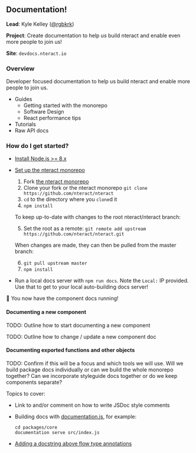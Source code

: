## Documentation!

**Lead**: Kyle Kelley ([@rgbkrk](https://github.com/rgbkrk))

**Project**: Create documentation to help _us_ build nteract and enable even more people to join us!

**Site**: `devdocs.nteract.io`

### Overview

Developer focused documentation to help us build nteract and enable more people to join us.

- Guides
  - Getting started with the monorepo
  - Software Design
  - React performance tips
- Tutorials
- Raw API docs

### How do I get started?

- [Install Node.js >= 8.x](https://docs.npmjs.com/getting-started/installing-node)
- [Set up the nteract monorepo](https://github.com/nteract/nteract#getting-started)

  1.  Fork [the nteract monorepo](https://github.com/nteract/nteract)
  2.  Clone your fork or the nteract monorepo `git clone https://github.com/nteract/nteract`
  3.  `cd` to the directory where you `clone`d it
  4.  `npm install`

  To keep up-to-date with changes to the root nteract/nteract branch:

  5.  Set the root as a remote: `git remote add upstream https://github.com/nteract/nteract.git`

  When changes are made, they can then be pulled from the master branch:

  6.  `git pull upstream master`
  7.  `npm install`

- Run a local docs server with `npm run docs`. Note the `Local:` IP provided. Use that to get to your local auto-building docs server!

🎉 You now have the component docs running!

#### Documenting a new component

TODO: Outline how to start documenting a new component

TODO: Outline how to change / update a new component doc

#### Documenting exported functions and other objects

TODO: Confirm if this will be a focus and which tools we will use. Will we build package docs individually or can we build the whole monorepo together? Can we incorporate styleguide docs together or do we keep components separate?

Topics to cover:

- Link to and/or comment on how to write JSDoc style comments

- Building docs with [documentation.js](https://github.com/documentationjs/documentation/blob/master/docs/GETTING_STARTED.md), for example:

  ```
  cd packages/core
  documentation serve src/index.js
  ```

- [Adding a docstring above flow type annotations](https://github.com/documentationjs/documentation/blob/master/docs/GETTING_STARTED.md#flow-type-annotations)
